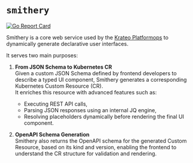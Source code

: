 # `smithery`

[![Go Report Card](https://goreportcard.com/badge/github.com/krateoplatformops/smithery)](https://goreportcard.com/report/github.com/krateoplatformops/smithery)



Smithery is a core web service used by the [Krateo Platformops](https://krateo.io/) to dynamically generate declarative user interfaces. 

It serves two main purposes:

1. **From JSON Schema to Kubernetes CR**  
   Given a custom JSON Schema defined by frontend developers to describe a typed UI component, Smithery generates a corresponding Kubernetes Custom Resource (CR).  
   It enriches this resource with advanced features such as:
   - Executing REST API calls,
   - Parsing JSON responses using an internal JQ engine,
   - Resolving placeholders dynamically before rendering the final UI component.

2. **OpenAPI Schema Generation**  
   Smithery also returns the OpenAPI schema for the generated Custom Resource, based on its kind and version, enabling the frontend to understand the CR structure for validation and rendering.

